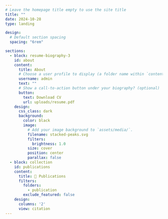 ```yaml
---
# Leave the homepage title empty to use the site title
title: ""
date: 2024-10-28
type: landing

design:
  # Default section spacing
  spacing: "6rem"

sections:
  - block: resume-biography-3
    id: about
    content:
      title: About
      # Choose a user profile to display (a folder name within `content/authors/`)
      username: admin
      text: ""
      # Show a call-to-action button under your biography? (optional)
      button:
        text: Download CV
        url: uploads/resume.pdf
    design:
      css_class: dark
      background:
        color: black
        image:
          # Add your image background to `assets/media/`.
          filename: stacked-peaks.svg
          filters:
            brightness: 1.0
          size: cover
          position: center
          parallax: false
  - block: collection
    id: publications
    content:
      title: 📝 Publications
      filters:
        folders:
          - publication
        exclude_featured: false
    design:
      columns: '2'
      view: citation
---
```

